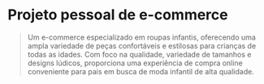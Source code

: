 # Projeto pessoal de e-commerce 

> Um e-commerce especializado em roupas infantis, oferecendo uma ampla variedade de peças confortáveis e estilosas para crianças de todas as idades. Com foco na qualidade, variedade de tamanhos e designs lúdicos, proporciona uma experiência de compra online conveniente para pais em busca de moda infantil de alta qualidade.
